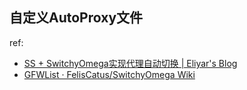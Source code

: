 ## 自定义AutoProxy文件


ref: 
- [SS + SwitchyOmega实现代理自动切换 | Eliyar's Blog](https://eliyar.biz/AutoProxy-By-Shadowsocks-and-SwitchyOmega/)
- [GFWList · FelisCatus/SwitchyOmega Wiki](https://github.com/FelisCatus/SwitchyOmega/wiki/GFWList)
